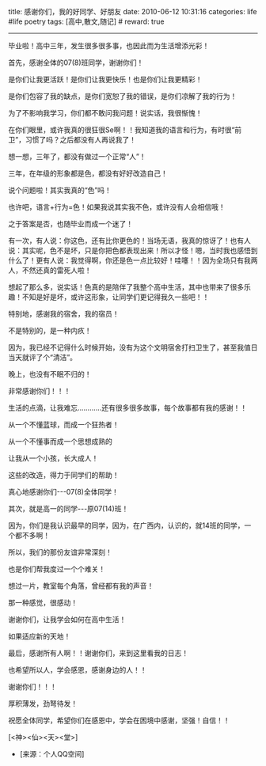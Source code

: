 title: 感谢你们，我的好同学、好朋友 
date: 2010-06-12 10:31:16
categories: life #life poetry
tags: [高中,散文,随记]  # <!--more-->
reward: true

---



毕业啦！高中三年，发生很多很多事，也因此而为生活增添光彩！

首先，感谢全体的07(8)班同学，谢谢你们！

是你们让我更活跃！是你们让我更快乐！也是你们让我更精彩！

是你们包容了我的缺点，是你们宽恕了我的错误，是你们凉解了我的行为！

<!--more-->

为了不影响我学习，你们都不敢问我问题！说实话，我很惭愧！

在你们眼里，或许我真的很狂很Se啊！！我知道我的语言和行为，有时很“前卫”，习惯了吗？之后都没有人再说我了！

想一想，三年了，都没有做过一个正常“人”！

三年，在年级的形象都是色，都没有好好改造自己！

说个问题啦！其实我真的“色”吗！

也许吧，语言+行为=色！如果我说其实我不色，或许没有人会相信哦！

之于答案是否，也随毕业而成一个迷了！

有一次，有人说：你这色，还有比你更色的！当场无语，我真的惊讶了！也有人说：其实呢，色不是坏，只是你把色都表现出来！所以才怪！嗯，当时我也感悟到什么了！更有人说：我觉得啊，你还是色一点比较好！哇噻！！因为全场只有我两人，不然还真的雷死人啦！

想起了那么多，说实话！色真的是陪伴了我整个高中生活，其中也带来了很多乐趣！不知是好是坏，或许这形象，让同学们更记得我久一些吧！！

特别地，感谢我的宿舍，我的宿员！

不是特别的，是一种内疚！

因为，我已经不记得什么时候开始，没有为这个文明宿舍打扫卫生了，甚至我值日当天就评了个“清洁”。

晚上，也没有不眠不归的！

非常感谢你们！！！

生活的点滴，让我难忘…………还有很多很多故事，每个故事都有我的感谢！！

从一个不懂蓝球，而成一个狂热者！

从一个不懂事而成一个思想成熟的

让我从一个小孩，长大成人！

这些的改造，得力于同学们的帮助！



真心地感谢你们---07(8)全体同学！







其次，就是高一的同学---原07(14)班！

因为，你们是我认识最早的同学，因为，在广西内，认识的，就14班的同学，一个都不多啊！

所以，我们的那份友谊非常深刻！

也是你们帮我度过一个个难关！

想过一片，教室每个角落，曾经都有我的声音！

那一种感觉，很感动！

谢谢你们，让我学会如何在高中生活！

如果适应新的天地！







最后，感谢所有人啊！！谢谢你们，来到这里看我的日志！

也希望所以人，学会感恩，感谢身边的人！！

谢谢你们！！！



厚积薄发，劲弩待发！

祝愿全体同学，希望你们在感恩中，学会在困境中感谢，坚强！自信！！

[<神><仙><天><堂>]


- [来源：个人QQ空间]
